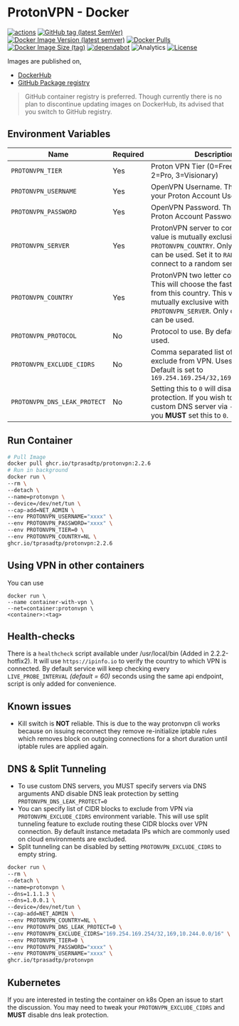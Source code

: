 # ProtonVPN - Docker

[![actions](https://github.com/tprasadtp/protonvpn-docker/workflows/build/badge.svg)](https://github.com/tprasadtp/protonvpn-docker/actions?workflow=build)
[![GitHub tag (latest SemVer)](https://img.shields.io/github/v/tag/tprasadtp/protonvpn-docker?label=version&logo=github&sort=semver)][releases]
[![Docker Image Version (latest semver)](https://img.shields.io/docker/v/tprasadtp/protonvpn?color=2496ED&label=hub.docker.com&logo=docker&logoColor=2496ED&sort=semver)][dockerhub]
[![Docker Pulls](https://img.shields.io/docker/pulls/tprasadtp/protonvpn?color=2496ED&label=hub.docker.com&logo=docker&logoColor=2496ED)][dockerhub]
[![Docker Image Size (tag)](https://img.shields.io/docker/image-size/tprasadtp/protonvpn/latest?color=2496ED&label=size&logo=docker&logoColor=2496ED)][dockerhub]
[![dependabot](https://api.dependabot.com/badges/status?host=github&repo=tprasadtp/protonvpn-docker)](https://app.dependabot.com)
![Analytics](https://ga-beacon.prasadt.com/UA-101760811-3/github/protonvpn-docker?pink&useReferer)
[![License](https://img.shields.io/github/license/tprasadtp/protonvpn-docker?color=ee70a6)](https://github.com/tprasadtp/protonvpn-docker/blob/master/LICENSE)

Images are published on,

- [DockerHub][dockerhub]
- [GitHub Package registry][ghcr]

> GitHub container registry is preferred. Though currently there is no plan to discontinue updating images on DockerHub, its advised that you switch to GitHub registry.

## Environment Variables

| Name | Required | Description
|---|---|---
| `PROTONVPN_TIER`          | Yes | Proton VPN Tier (0=Free, 1=Basic, 2=Pro, 3=Visionary)
| `PROTONVPN_USERNAME`      | Yes | OpenVPN Username. This is NOT your Proton Account Username.
| `PROTONVPN_PASSWORD`      | Yes | OpenVPN Password. This is NOT your Proton Account Password.
| `PROTONVPN_SERVER`        | Yes | ProtonVPN server to connect to. This value is mutually exclusive with `PROTONVPN_COUNTRY`. Only one of them can be used. Set it to `RANDOM` to connect to a random server.
| `PROTONVPN_COUNTRY`       | Yes | ProtonVPN two letter country code. This will choose the fastest server from this country. This value is mutually exclusive with `PROTONVPN_SERVER`. Only one of them can be used.
| `PROTONVPN_PROTOCOL`      | No  | Protocol to use. By default `udp` is used.
| `PROTONVPN_EXCLUDE_CIDRS` | No | Comma separated list of CIDRs to exclude from VPN. Uses split tunnel. Default is set to `169.254.169.254/32,169.254.170.2/32`
| `PROTONVPN_DNS_LEAK_PROTECT` | No  | Setting this to `0` will disable DNS leak protection. If you wish to specify custom DNS server via `--dns` option you **MUST** set this to `0`.


## Run Container

```bash
# Pull Image
docker pull ghcr.io/tprasadtp/protonvpn:2.2.6
# Run in background
docker run \
--rm \
--detach \
--name=protonvpn \
--device=/dev/net/tun \
--cap-add=NET_ADMIN \
--env PROTONVPN_USERNAME="xxxx" \
--env PROTONVPN_PASSWORD="xxxx" \
--env PROTONVPN_TIER=0 \
--env PROTONVPN_COUNTRY=NL \
ghcr.io/tprasadtp/protonvpn:2.2.6
```

## Using VPN in other containers

You can use

```console
docker run \
--name container-with-vpn \
--net=container:protonvpn \
<container>:<tag>
```

## Health-checks

There is a `healthcheck` script available under /usr/local/bin (Added in 2.2.2-hotfix2). It will use `https://ipinfo.io` to verify the country to which VPN is connected. By default service will keep checking every `LIVE_PROBE_INTERVAL` _(default = 60)_ seconds using the same api endpoint, script is only added for convenience.

## Known issues

- Kill switch is **NOT** reliable. This is due to the way protonvpn cli works because on issuing reconnect they remove
re-initialize iptable rules which removes block on outgoing connections for a short duration until iptable rules are applied again.

## DNS & Split Tunneling

- To use custom DNS servers, you MUST specify servers via DNS arguments AND disable DNS leak protection by setting `PROTONVPN_DNS_LEAK_PROTECT=0`
- You can specify list of CIDR blocks to exclude from VPN via `PROTONVPN_EXCLUDE_CIDRS` environment variable.
This will use split tunneling feature to exclude routing these CIDR blocks over VPN connection.
By default instance metadata IPs which are commonly used on cloud environments are excluded.
- Split tunneling can be disabled by setting `PROTONVPN_EXCLUDE_CIDRS` to empty string.

```bash
docker run \
--rm \
--detach \
--name=protonvpn \
--dns=1.1.1.3 \
--dns=1.0.0.1 \
--device=/dev/net/tun \
--cap-add=NET_ADMIN \
--env PROTONVPN_COUNTRY=NL \
--env PROTONVPN_DNS_LEAK_PROTECT=0 \
--env PROTONVPN_EXCLUDE_CIDRS="169.254.169.254/32,169,10.244.0.0/16" \
--env PROTONVPN_TIER=0 \
--env PROTONVPN_PASSWORD="xxxx" \
--env PROTONVPN_USERNAME="xxxx" \
ghcr.io/tprasadtp/protonvpn
```

## Kubernetes

If you are interested in testing the container on k8s
Open an issue to start the discussion. You may need to tweak your `PROTONVPN_EXCLUDE_CIDRS` and **MUST** disable dns leak protection.

[dockerhub]: https://hub.docker.com/r/tprasadtp/protonvpn
[ghcr]: https://ghcr.io/tprasadtp/protonvpn
[releases]: https://github.com/tprasadtp/protonvpn-docker/releases/latest
